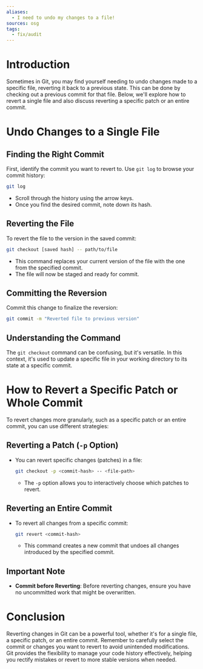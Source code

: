 ```yaml
---
aliases:
  - I need to undo my changes to a file!
sources: osg
tags:
  - fix/audit
---
```


# Introduction
Sometimes in Git, you may find yourself needing to undo changes made to a specific file, reverting it back to a previous state. This can be done by checking out a previous commit for that file. Below, we'll explore how to revert a single file and also discuss reverting a specific patch or an entire commit.

# Undo Changes to a Single File
## Finding the Right Commit
First, identify the commit you want to revert to. Use `git log` to browse your commit history:

```bash
git log
```

- Scroll through the history using the arrow keys.
- Once you find the desired commit, note down its hash.

## Reverting the File
To revert the file to the version in the saved commit:

```bash
git checkout [saved hash] -- path/to/file
```

- This command replaces your current version of the file with the one from the specified commit.
- The file will now be staged and ready for commit.

## Committing the Reversion
Commit this change to finalize the reversion:

```bash
git commit -m "Reverted file to previous version"
```

## Understanding the Command
The `git checkout` command can be confusing, but it's versatile. In this context, it's used to update a specific file in your working directory to its state at a specific commit.

# How to Revert a Specific Patch or Whole Commit
To revert changes more granularly, such as a specific patch or an entire commit, you can use different strategies:

## Reverting a Patch (`-p` Option)
- You can revert specific changes (patches) in a file:

  ```bash
  git checkout -p <commit-hash> -- <file-path>
  ```

  - The `-p` option allows you to interactively choose which patches to revert.

## Reverting an Entire Commit
- To revert all changes from a specific commit:

  ```bash
  git revert <commit-hash>
  ```

  - This command creates a new commit that undoes all changes introduced by the specified commit.

## Important Note
- **Commit before Reverting**: Before reverting changes, ensure you have no uncommitted work that might be overwritten.

# Conclusion
Reverting changes in Git can be a powerful tool, whether it's for a single file, a specific patch, or an entire commit. Remember to carefully select the commit or changes you want to revert to avoid unintended modifications. Git provides the flexibility to manage your code history effectively, helping you rectify mistakes or revert to more stable versions when needed.

